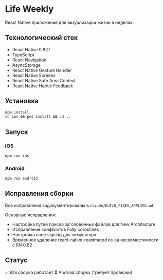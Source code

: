 # Life Weekly

React Native приложение для визуализации жизни в неделях.

## Технологический стек

- React Native 0.82.1
- TypeScript
- React Navigation
- AsyncStorage
- React Native Gesture Handler
- React Native Screens
- React Native Safe Area Context
- React Native Haptic Feedback

## Установка

```bash
npm install
cd ios && pod install && cd ..
```

## Запуск

### iOS
```bash
npm run ios
```

### Android
```bash
npm run android
```

## Исправления сборки

Все исправления задокументированы в `claude/BUILD_FIXES_APPLIED.md`

Основные исправления:
- Настройка путей поиска заголовочных файлов для New Architecture
- Исправление конфликтов Folly coroutines
- Настройка code signing для симулятора
- Временное удаление react-native-reanimated из-за несовместимости с RN 0.82

## Статус

✅ iOS сборка работает
⏳ Android сборка (требует проверки)
